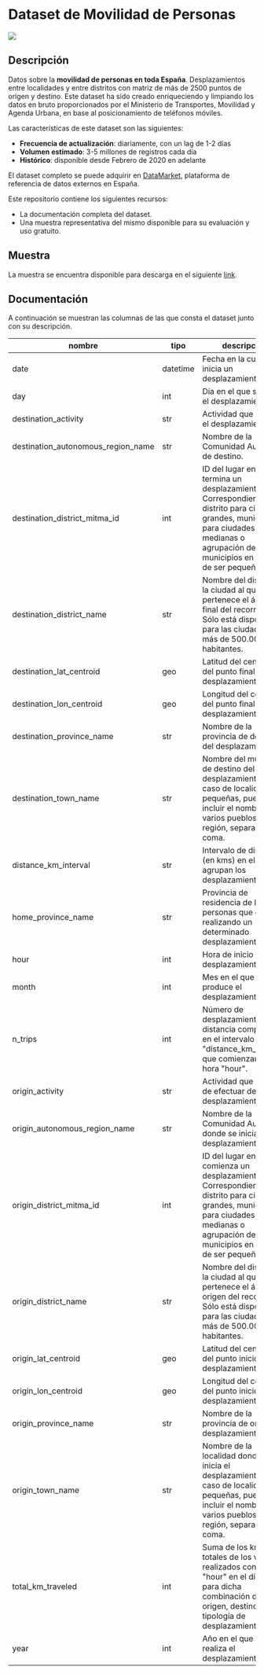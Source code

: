 # Dataset de Movilidad de Personas

<a href="https://datamarket.es">
  <img src="https://datamarket.es/static/core/img/banners/movilidad-de-personas-banner.png">
</a>

## Descripción

Datos sobre la __movilidad de personas en toda España__. Desplazamientos entre localidades y entre distritos con matriz de más de 2500 puntos de origen y destino. Este dataset ha sido creado enriqueciendo y limpiando los datos en bruto proporcionados por el Ministerio de Transportes, Movilidad y Agenda Urbana, en base al posicionamiento de teléfonos móviles.

Las características de este dataset son las siguientes:

* __Frecuencia de actualización__: diariamente, con un lag de 1-2 días
* __Volumen estimado__: 3-5 millones de registros cada día
* __Histórico__: disponible desde Febrero de 2020 en adelante

El dataset completo se puede adquirir en [DataMarket](https://datamarket.es/#movilidad-de-personas-dataset), plataforma de referencia de datos externos en España. 

Este repositorio contiene los siguientes recursos:

* La documentación completa del dataset.
* Una muestra representativa del mismo disponible para su evaluación y uso gratuito.

## Muestra

La muestra se encuentra disponible para descarga en el siguiente [link](https://github.com/Data-Market/movilidad-de-personas/blob/main/movilidad-de-personas-sample.csv).

## Documentación

A continuación se muestran las columnas de las que consta el dataset junto con su descripción.

| nombre | tipo | descripción | ejemplo |
|--------|------|-------------|---------|
| date | datetime | Fecha en la cual se inicia un desplazamiento. | 2020-12-08 |
| day | int | Día en el que se inicia el desplazamiento. | 8 |
| destination_activity | str | Actividad que motiva el desplazamiento. | trabajo |
| destination_autonomous_region_name | str | Nombre de la Comunidad Autónoma de destino. | Comunitat Valenciana |
| destination_district_mitma_id | int | ID del lugar en el cual termina un desplazamiento. Correspondiente a un distrito para ciudades grandes, municipios para ciudades medianas o agrupación de municipios en el caso de ser pequeños. | 12138 |
| destination_district_name | str | Nombre del distrito de la ciudad al que pertenece el área del final del recorrido. Sólo está disponible para las ciudades de más de 500.000 habitantes. | None |
| destination_lat_centroid | geo | Latitud del centroide del punto final del desplazamiento. | 38.234478 |
| destination_lon_centroid | geo | Longitud del centroide del punto final del desplazamiento. | -0.814353 |
| destination_province_name | str | Nombre de la provincia de destino del desplazamiento. | Alicante/Alacant |
| destination_town_name | str | Nombre del municipio de destino del desplazamiento. En el caso de localidades pequeñas, puede incluir el nombre de varios pueblos de la región, separados por coma. | Crevillent |
| distance_km_interval | str | Intervalo de distancia (en kms) en el que se agrupan los desplazamientos. | 10-50 |
| home_province_name | str | Provincia de residencia de las personas que están realizando un determinado desplazamiento. | Valencia | 
| hour | int | Hora de inicio del desplazamiento. | 22 |
| month | int | Mes en el que se produce el desplazamiento. | 12 |
| n_trips | int | Número de desplazamientos de distancia comprendida en el intervalo "distance_km_interval" que comienzan a la hora "hour". | 20 |
| origin_activity | str | Actividad que se deja de efectuar debido al desplazamiento. | Casa |
| origin_autonomous_region_name | str | Nombre de la Comunidad Autónoma donde se inicia el desplazamiento. | Comunitat Valenciana |
| origin_district_mitma_id | int | ID del lugar en el cual comienza un desplazamiento. Correspondiente a un distrito para ciudades grandes, municipios para ciudades medianas o agrupación de municipios en el caso de ser pequeños. | 03059 |
| origin_district_name | str | Nombre del distrito de la ciudad al que pertenece el área del origen del recorrido. Sólo está disponible para las ciudades de más de 500.000 habitantes. | None |
| origin_lat_centroid | geo | Latitud del centroide del punto inicio del desplazamiento. | 38.209278 |
| origin_lon_centroid | geo | Longitud del centroide del punto inicio del desplazamiento. | -0.884140 |
| origin_province_name | str | Nombre de la provincia de origen del desplazamiento. | Alicante/Alacant |
| origin_town_name | str |  Nombre de la localidad donde se inicia el desplazamiento. En el caso de localidades pequeñas, puede incluir el nombre de varios pueblos de la región, separados por coma. | Albatera, San Isidro |
| total_km_traveled | int | Suma de los kms totales de los viajes realizados con inicio "hour" en el día "date" para dicha combinación de origen, destino y tipología de desplazamiento. | 206 |
| year | int | Año en el que se realiza el desplazamiento. | 2020 |
